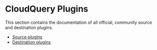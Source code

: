 # CloudQuery Plugins

This section contains the documentation of all official, community source and destination plugins.

- [Source plugins](./source/overview)
- [Destination plugins](./destination/overview)